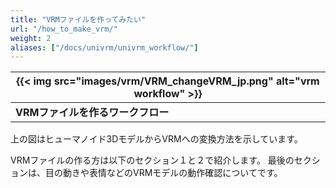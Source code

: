 ```yaml
---
title: "VRMファイルを作ってみたい"
url: "/how_to_make_vrm/"
weight: 2
aliases: ["/docs/univrm/univrm_workflow/"]
---
```


| {{< img src="images/vrm/VRM_changeVRM_jp.png" alt="vrm workflow" >}}  |
|-----------------------------------------------------------------------|
| **VRMファイルを作るワークフロー**                                    |

上の図はヒューマノイド3DモデルからVRMへの変換方法を示しています。

VRMファイルの作る方は以下のセクション１と２で紹介します。
最後のセクションは、目の動きや表情などのVRMモデルの動作確認についてです。
